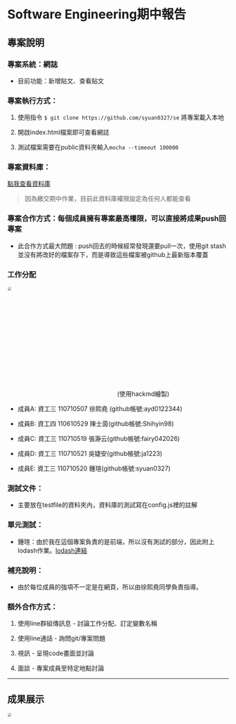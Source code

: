 
# Software Engineering期中報告

## 專案說明

### 專案系統：網誌

  * 目前功能：新增貼文、查看貼文

### 專案執行方式：

1. 使用指令 `$ git clone https://github.com/syuan0327/se` 將專案載入本地

2. 開啟index.html檔案即可查看網誌

3. 測試檔案需要在public資料夾輸入`mocha --timeout 100000`

### 專案資料庫：

[點我查看資料庫](https://console.firebase.google.com/u/0/project/se109-d25e7/database/se109-d25e7/data)

> 因為繳交期中作業，目前此資料庫權限設定為任何人都能查看

### 專案合作方式：每個成員擁有專案最高權限，可以直接將成果push回專案

  * 此合作方式最大問題 : push回去的時候經常發現還要pull一次，使用git stash並沒有將改好的檔案存下，而是導致這些檔案被github上最新版本覆蓋

### 工作分配

<img src="https://github.com/syuan0327/se/blob/master/img/work.jpg" style="zoom:50%" width="500px"/>(使用hackmd繪製)

* 成員A: 資工三 110710507 徐熙堯 (github帳號:ayd0122344)
  
* 成員B: 資工四 110610529 陳士茵(github帳號:Shihyin98)

* 成員C: 資工三 110710519 張瀞云(github帳號:fairy042026)

* 成員D: 資工三 110710521 吳婕安(github帳號:ja1223)

* 成員E: 資工三 110710520 鍾瑄(github帳號:syuan0327)

### 測試文件：

* 主要放在testfile的資料夾內，資料庫的測試寫在config.js裡的註解

### 單元測試：

* 鍾瑄：由於我在這個專案負責的是前端，所以沒有測試的部分，因此附上lodash作業。[lodash連結](https://github.com/syuan0327/se109a/tree/master/Test)

### 補充說明：

* 由於每位成員的強項不一定是在網頁，所以由徐熙堯同學負責指導。

### 額外合作方式：

1. 使用line群組傳訊息 - 討論工作分配、訂定變數名稱

2. 使用line通話 - 詢問git/專案問題

3. 視訊 - 呈現code畫面並討論

4. 面談 - 專案成員至特定地點討論

<hr>

## 成果展示

<img src="https://github.com/syuan0327/se/blob/master/img/result.gif" style="zoom:50%" width="1000px"/>
